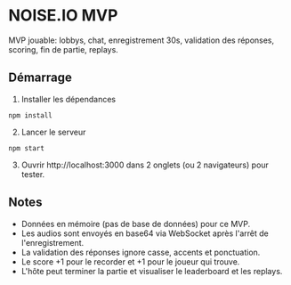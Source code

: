 # NOISE.IO MVP

MVP jouable: lobbys, chat, enregistrement 30s, validation des réponses, scoring, fin de partie, replays.

## Démarrage

1. Installer les dépendances
```
npm install
```
2. Lancer le serveur
```
npm start
```
3. Ouvrir http://localhost:3000 dans 2 onglets (ou 2 navigateurs) pour tester.

## Notes
- Données en mémoire (pas de base de données) pour ce MVP.
- Les audios sont envoyés en base64 via WebSocket après l'arrêt de l'enregistrement.
- La validation des réponses ignore casse, accents et ponctuation.
- Le score +1 pour le recorder et +1 pour le joueur qui trouve.
- L'hôte peut terminer la partie et visualiser le leaderboard et les replays.
